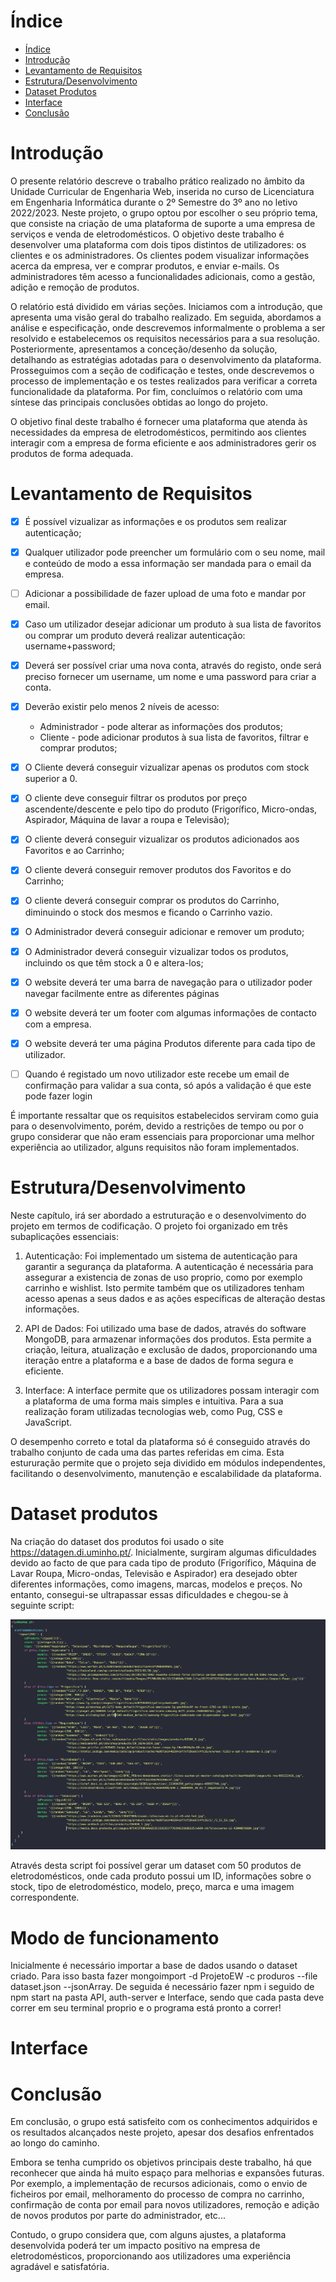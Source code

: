 # Índice

- [Índice](#índice)
- [Introdução](#introdução)
- [Levantamento de Requisitos](#levantamento-de-requisitos)
- [Estrutura/Desenvolvimento](#estruturadesenvolvimento)
- [Dataset Produtos](#dataset-produtos)
- [Interface](#interface)
- [Conclusão](#conclusão)


# Introdução

O presente relatório descreve o trabalho prático realizado no âmbito da Unidade Curricular de Engenharia Web, inserida no curso de Licenciatura em Engenharia Informática durante o 2º Semestre do 3º ano no letivo 2022/2023.
Neste projeto, o grupo optou por escolher o seu próprio tema, que consiste na criação de uma plataforma de suporte a uma empresa de serviços e venda de eletrodomésticos.
O objetivo deste trabalho é desenvolver uma plataforma com dois tipos distintos de utilizadores: os clientes e os administradores.
Os clientes podem visualizar informações acerca da empresa, ver e comprar produtos, e enviar e-mails.
Os administradores têm acesso a funcionalidades adicionais, como a gestão, adição e remoção de produtos.

O relatório está dividido em várias seções. Iniciamos com a introdução, que apresenta uma visão geral do trabalho realizado. Em seguida, abordamos a análise e especificação, onde descrevemos informalmente o problema a ser resolvido e estabelecemos os requisitos necessários para a sua resolução. Posteriormente, apresentamos a conceção/desenho da solução, detalhando as estratégias adotadas para o desenvolvimento da plataforma. Prosseguimos com a seção de codificação e testes, onde descrevemos o processo de implementação e os testes realizados para verificar a correta funcionalidade da plataforma. Por fim, concluímos o relatório com uma síntese das principais conclusões obtidas ao longo do projeto.

O objetivo final deste trabalho é fornecer uma plataforma que atenda às necessidades da empresa de eletrodomésticos, permitindo aos clientes interagir com a empresa de forma eficiente e aos administradores gerir os produtos de forma adequada.

# Levantamento de Requisitos

- [x] É possível vizualizar as informações e os produtos sem realizar autenticação;
- [X] Qualquer utilizador pode preencher um formulário com o seu nome, mail e conteúdo de modo a essa informação ser mandada para o email da empresa.
- [ ] Adicionar a possibilidade de fazer upload de uma foto e mandar por email.  
- [x] Caso um utilizador desejar adicionar um produto à sua lista de favoritos ou comprar um produto deverá realizar autenticação: username+password;
- [x] Deverá ser possível criar uma nova conta, através do registo, onde será preciso fornecer um username, um nome e uma password para criar a conta.
- [x] Deverão existir pelo menos 2 níveis de acesso:
	- Administrador - pode alterar as informações dos produtos;
	- Cliente - pode adicionar produtos à sua lista de favoritos, filtrar e comprar produtos;
- [x] O Cliente deverá conseguir vizualizar apenas os produtos com stock superior a 0.
- [x] O cliente deve conseguir filtrar os produtos por preço ascendente/descente e pelo tipo do produto (Frigorífico, Micro-ondas, Aspirador, Máquina de lavar a roupa e Televisão);
- [x] O cliente deverá conseguir vizualizar os produtos adicionados aos Favoritos e ao Carrinho;
- [x] O cliente deverá conseguir remover produtos dos Favoritos e do Carrinho;
- [x] O cliente deverá conseguir comprar os produtos do Carrinho, diminuindo o stock dos mesmos e ficando o Carrinho vazio.
- [x] O Administrador deverá conseguir adicionar e remover um produto;
- [x] O Administrador deverá conseguir vizualizar todos os produtos, incluindo os que têm stock a 0 e altera-los;
- [x] O website deverá ter uma barra de navegação para o utilizador poder navegar facilmente entre as diferentes páginas
- [x] O website deverá ter um footer com algumas informações de contacto com a empresa.
- [x] O website deverá ter uma página Produtos diferente para cada tipo de utilizador.
- [ ] Quando é registado um novo utilizador este recebe um email de confirmação para validar a sua conta, só após a validação é que este pode fazer login


É importante ressaltar que os requisitos estabelecidos serviram como guia para o desenvolvimento, porém, devido a restrições de tempo ou por o grupo considerar que não eram essenciais para proporcionar uma melhor experiência ao utilizador, alguns requisitos não foram implementados.


# Estrutura/Desenvolvimento

Neste capítulo, irá ser abordado a estruturação e o desenvolvimento do projeto em termos de codificação. O projeto foi organizado em três subaplicações essenciais:

1. Autenticação: Foi implementado um sistema de autenticação para garantir a segurança da plataforma. A autenticação é necessária para assegurar a existencia de zonas de uso proprio, como por exemplo carrinho e wishlist. Isto permite também que os utilizadores tenham acesso apenas a seus dados e as ações específicas de alteração destas informações. 

2. API de Dados: Foi utilizado uma base de dados, através do software MongoDB, para armazenar informações dos produtos. Esta permite a criação, leitura, atualização e exclusão de dados, proporcionando uma iteração entre a plataforma e a base de dados de forma segura e eficiente.
   
4.  Interface: A interface permite que os utilizadores possam interagir com a plataforma de uma forma mais simples e intuitiva. Para a sua realização foram utilizadas tecnologias web, como Pug, CSS e JavaScript.

O desempenho correto e total da plataforma só é conseguido através do trabalho conjunto de cada uma das partes referidas em cima.
Esta estururação permite que o projeto seja dividido em módulos independentes, facilitando o desenvolvimento, manutenção e escalabilidade da plataforma.


# Dataset produtos

Na criação do dataset dos produtos foi usado o site https://datagen.di.uminho.pt/.
Inicialmente, surgiram algumas dificuldades devido ao facto de que para cada tipo de produto (Frigorífico, Máquina de Lavar Roupa, Micro-ondas, Televisão e Aspirador) era desejado obter diferentes informações, como imagens, marcas, modelos e preços. No entanto, consegui-se ultrapassar essas dificuldades e chegou-se à seguinte script:

![produtos](Imagens/produtos.png  "Dataset produtos")

Através desta script foi possível gerar um dataset com 50 produtos de eletrodomésticos, onde cada produto possui um ID, informações sobre o stock, tipo de eletrodoméstico, modelo, preço, marca e uma imagem correspondente.

# Modo de funcionamento

Inicialmente é necessário importar a base de dados usando o dataset criado. Para isso basta fazer mongoimport -d ProjetoEW -c produros --file dataset.json --jsonArray.
De seguida é necessário fazer npm i seguido de npm start na pasta API, auth-server e Interface, sendo que cada pasta deve correr em seu terminal proprio e o programa está pronto a correr!


# Interface


# Conclusão

Em conclusão, o grupo está satisfeito com os conhecimentos adquiridos e os resultados alcançados neste projeto, apesar dos desafios enfrentados ao longo do caminho.

Embora se tenha cumprido os objetivos principais deste trabalho, há que reconhecer que ainda há muito espaço para melhorias e expansões futuras. Por exemplo, a implementação de recursos adicionais, como o envio de ficheiros por email, melhoramento do processo de compra no carrinho, confirmação de conta por email para novos utilizadores, remoção e adição de novos produtos por parte do administrador, etc...

Contudo, o grupo considera que, com alguns ajustes, a plataforma desenvolvida poderá ter um impacto positivo na empresa de eletrodomésticos, proporcionando aos utilizadores uma experiência agradável e satisfatória. 

